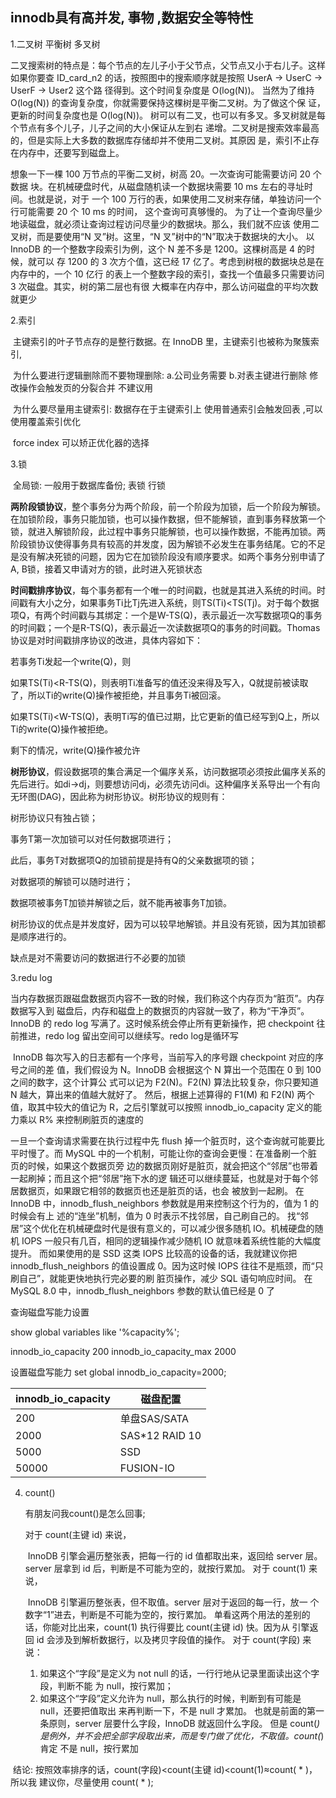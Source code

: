 ## innodb具有高并发, 事物 ,数据安全等特性

1.二叉树 平衡树 多叉树

二叉搜索树的特点是：每个节点的左儿子小于父节点，父节点又小于右儿子。这样如果你要查 ID_card_n2 的话，按照图中的搜索顺序就是按照 UserA -> UserC -> UserF -> User2 这个路 径得到。这个时间复杂度是 O(log(N))。
当然为了维持 O(log(N)) 的查询复杂度，你就需要保持这棵树是平衡二叉树。为了做这个保 证，更新的时间复杂度也是 O(log(N))。
树可以有二叉，也可以有多叉。多叉树就是每个节点有多个儿子，儿子之间的大小保证从左到右 递增。二叉树是搜索效率最高的，但是实际上大多数的数据库存储却并不使用二叉树。其原因 是，索引不止存在内存中，还要写到磁盘上。

想象一下一棵 100 万节点的平衡二叉树，树高 20。一次查询可能需要访问 20 个数据 块。在机械硬盘时代，从磁盘随机读一个数据块需要 10 ms 左右的寻址时间。也就是说，对于 一个 100 万行的表，如果使用二叉树来存储，单独访问一个行可能需要 20 个 10 ms 的时间， 这个查询可真够慢的。
为了让一个查询尽量少地读磁盘，就必须让查询过程访问尽量少的数据块。那么，我们就不应该 使用二叉树，而是要使用“N 叉”树。这里，“N 叉”树中的“N”取决于数据块的大小。
以 InnoDB 的一个整数字段索引为例，这个 N 差不多是 1200。这棵树高是 4 的时候，就可以 存 1200 的 3 次方个值，这已经 17 亿了。考虑到树根的数据块总是在内存中的，一个 10 亿行 的表上一个整数字段的索引，查找一个值最多只需要访问 3 次磁盘。其实，树的第二层也有很 大概率在内存中，那么访问磁盘的平均次数就更少

2.索引

​     主键索引的叶子节点存的是整行数据。在 InnoDB 里，主键索引也被称为聚簇索引, 

​      为什么要进行逻辑删除而不要物理删除: a.公司业务需要  b.对表主键进行删除 修改操作会触发页的分裂合并 不建议用

​      为什么要尽量用主键索引: 数据存在于主键索引上 使用普通索引会触发回表 ,可以使用覆盖索引优化

​      force index 可以矫正优化器的选择

3.锁

​      全局锁: 一般用于数据库备份; 表锁 行锁

   **两阶段锁协议**，整个事务分为两个阶段，前一个阶段为加锁，后一个阶段为解锁。在加锁阶段，事务只能加锁，也可以操作数据，但不能解锁，直到事务释放第一个锁，就进入解锁阶段，此过程中事务只能解锁，也可以操作数据，不能再加锁。两阶段锁协议使得事务具有较高的并发度，因为解锁不必发生在事务结尾。它的不足是没有解决死锁的问题，因为它在加锁阶段没有顺序要求。如两个事务分别申请了A, B锁，接着又申请对方的锁，此时进入死锁状态

 **时间戳排序协议**，每个事务都有一个唯一的时间戳，也就是其进入系统的时间。时间戳有大小之分，如果事务Ti比Tj先进入系统，则TS(Ti)<TS(Tj)。对于每个数据项Q，有两个时间戳与其绑定：一个是W-TS(Q)，表示最近一次写数据项Q的事务的时间戳；一个是R-TS(Q)，表示最近一次读数据项Q的事务的时间戳。Thomas协议是对时间戳排序协议的改进，具体内容如下：

若事务Ti发起一个write(Q)，则

如果TS(Ti)<R-TS(Q)，则表明Ti准备写的值还没来得及写入，Q就提前被读取了，所以Ti的write(Q)操作被拒绝，并且事务Ti被回滚。

如果TS(Ti)<W-TS(Q)，表明Ti写的值已过期，比它更新的值已经写到Q上，所以Ti的write(Q)操作被拒绝。

剩下的情况，write(Q)操作被允许

**树形协议**，假设数据项的集合满足一个偏序关系，访问数据项必须按此偏序关系的先后进行。如di->dj，则要想访问dj，必须先访问di。这种偏序关系导出一个有向无环图(DAG)，因此称为树形协议。树形协议的规则有：

树形协议只有独占锁；

事务T第一次加锁可以对任何数据项进行； 

此后，事务T对数据项Q的加锁前提是持有Q的父亲数据项的锁； 

对数据项的解锁可以随时进行； 

数据项被事务T加锁并解锁之后，就不能再被事务T加锁。 

树形协议的优点是并发度好，因为可以较早地解锁。并且没有死锁，因为其加锁都是顺序进行的。 

缺点是对不需要访问的数据进行不必要的加锁

3.redu log

​       当内存数据页跟磁盘数据页内容不一致的时候，我们称这个内存页为“脏页”。内存数据写入到 磁盘后，内存和磁盘上的数据页的内容就一致了，称为“干净页”。 InnoDB 的 redo log 写满了。这时候系统会停止所有更新操作，把 checkpoint 往前推进，redo log 留出空间可以继续写。redo log是循环写    

​         InnoDB 每次写入的日志都有一个序号，当前写入的序号跟 checkpoint 对应的序号之间的差 值，我们假设为 N。InnoDB 会根据这个 N 算出一个范围在 0 到 100 之间的数字，这个计算公 式可以记为 F2(N)。F2(N) 算法比较复杂，你只要知道 N 越大，算出来的值越大就好了。
然后，根据上述算得的 F1(M) 和 F2(N) 两个值，取其中较大的值记为 R，之后引擎就可以按照 innodb_io_capacity 定义的能力乘以 R% 来控制刷脏页的速度的

一旦一个查询请求需要在执行过程中先 flush 掉一个脏页时，这个查询就可能要比平时慢了。而 MySQL 中的一个机制，可能让你的查询会更慢：在准备刷一个脏页的时候，如果这个数据页旁 边的数据页刚好是脏页，就会把这个“邻居”也带着一起刷掉；而且这个把“邻居”拖下水的逻 辑还可以继续蔓延，也就是对于每个邻居数据页，如果跟它相邻的数据页也还是脏页的话，也会 被放到一起刷。
在 InnoDB 中，innodb_flush_neighbors 参数就是用来控制这个行为的，值为 1 的时候会有上 述的“连坐”机制，值为 0 时表示不找邻居，自己刷自己的。
找“邻居”这个优化在机械硬盘时代是很有意义的，可以减少很多随机 IO。机械硬盘的随机 IOPS 一般只有几百，相同的逻辑操作减少随机 IO 就意味着系统性能的大幅度提升。
而如果使用的是 SSD 这类 IOPS 比较高的设备的话，我就建议你把 innodb_flush_neighbors 的值设置成 0。因为这时候 IOPS 往往不是瓶颈，而“只刷自己”，就能更快地执行完必要的刷 脏页操作，减少 SQL 语句响应时间。
在 MySQL 8.0 中，innodb_flush_neighbors 参数的默认值已经是 0 了

查询磁盘写能力设置 

show global variables like '%capacity%';

innodb_io_capacity	200
innodb_io_capacity_max	2000

设置磁盘写能力 set global innodb_io_capacity=2000;

| innodb_io_capacity | 磁盘配置         |
| ------------------ | ---------------- |
| 200                | 单盘SAS/SATA     |
| 2000               | SAS*12  RAID  10 |
| 5000               | SSD              |
| 50000              | FUSION-IO        |

4. count()

     有朋友问我count()是怎么回事;

   对于 count(主键 id) 来说，

   ​                 InnoDB 引擎会遍历整张表，把每一行的 id 值都取出来，返回给 server 层。server 层拿到 id 后，判断是不可能为空的，就按行累加。
   对于 count(1) 来说，

   ​                 InnoDB 引擎遍历整张表，但不取值。server 层对于返回的每一行，放一 个数字“1”进去，判断是不可能为空的，按行累加。
   单看这两个用法的差别的话，你能对比出来，count(1) 执行得要比 count(主键 id) 快。因为从 引擎返回 id 会涉及到解析数据行，以及拷贝字段值的操作。
   对于 count(字段) 来说：

   1. 如果这个“字段”是定义为 not null 的话，一行行地从记录里面读出这个字段，判断不能 为 null，按行累加；
   2. 如果这个“字段”定义允许为 null，那么执行的时候，判断到有可能是 null，还要把值取出 来再判断一下，不是 null 才累加。
     也就是前面的第一条原则，server 层要什么字段，InnoDB 就返回什么字段。
     但是 count(*) 是例外，并不会把全部字段取出来，而是专门做了优化，不取值。count(*) 肯定 不是 null，按行累加

​      结论: 按照效率排序的话，count(字段)<count(主键 id)<count(1)≈count( * )，所以我 建议你，尽量使用 count( * );